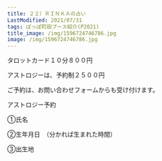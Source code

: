 ```yaml
---
title: ２２）ＲＩＮＫＡの占い
LastModified: 2021/07/31
tags: ぽっぽ町田ブース紹介(P2021)
title_image: /img/1596724746786.jpg
image: /img/1596724746786.jpg
---
```

タロットカード１０分８００円

アストロジーは、予約制２５００円

ご予約は、お問い合わせフォームからも受け付けます。

アストロジー予約

①氏名

②生年月日　（分かれば生まれた時間）

③出生地